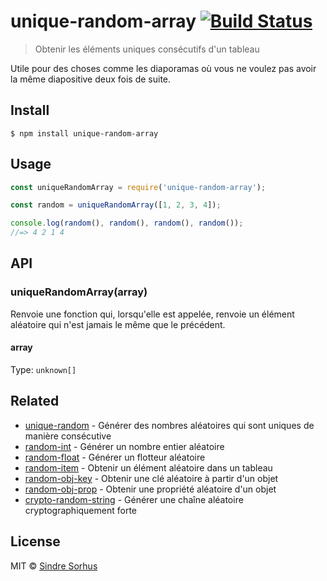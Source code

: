 # unique-random-array [![Build Status](https://travis-ci.org/sindresorhus/unique-random-array.svg?branch=master)](https://travis-ci.org/sindresorhus/unique-random-array)

> Obtenir les éléments uniques consécutifs d'un tableau

Utile pour des choses comme les diaporamas où vous ne voulez pas avoir la même diapositive deux fois de suite.


## Install

```
$ npm install unique-random-array
```


## Usage

```js
const uniqueRandomArray = require('unique-random-array');

const random = uniqueRandomArray([1, 2, 3, 4]);

console.log(random(), random(), random(), random());
//=> 4 2 1 4
```


## API

### uniqueRandomArray(array)

Renvoie une fonction qui, lorsqu'elle est appelée, renvoie un élément aléatoire qui n'est jamais le même que le précédent.

#### array

Type: `unknown[]`


## Related

- [unique-random](https://github.com/sindresorhus/unique-random) - Générer des nombres aléatoires qui sont uniques de manière consécutive
- [random-int](https://github.com/sindresorhus/random-int) - Générer un nombre entier aléatoire
- [random-float](https://github.com/sindresorhus/random-float) - Générer un flotteur aléatoire
- [random-item](https://github.com/sindresorhus/random-item) - Obtenir un élément aléatoire dans un tableau
- [random-obj-key](https://github.com/sindresorhus/random-obj-key) - Obtenir une clé aléatoire à partir d'un objet
- [random-obj-prop](https://github.com/sindresorhus/random-obj-prop) - Obtenir une propriété aléatoire d'un objet
- [crypto-random-string](https://github.com/sindresorhus/crypto-random-string) - Générer une chaîne aléatoire cryptographiquement forte


## License

MIT © [Sindre Sorhus](https://sindresorhus.com)
